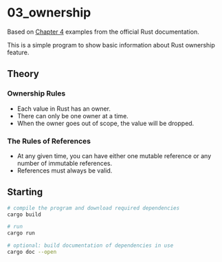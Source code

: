 # 03_ownership

Based on [Chapter 4](https://doc.rust-lang.org/stable/book/ch04-00-understanding-ownership.html) examples from the official Rust documentation.

This is a simple program to show basic information about Rust ownership
feature.

## Theory

### Ownership Rules

  - Each value in Rust has an owner.
  - There can only be one owner at a time.
  - When the owner goes out of scope, the value will be dropped.

### The Rules of References

  - At any given time, you can have either one mutable reference or any number of immutable references.
  - References must always be valid.

## Starting

```bash
# compile the program and download required dependencies
cargo build

# run
cargo run

# optional: build documentation of dependencies in use
cargo doc --open
```

